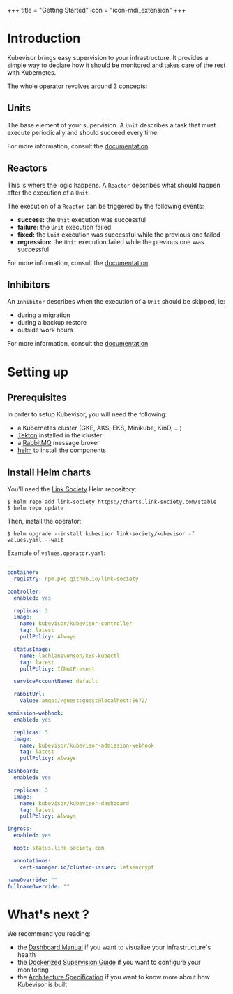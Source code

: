 +++
title = "Getting Started"
icon = "icon-mdi_extension"
+++

# Introduction

Kubevisor brings easy supervision to your infrastructure. It provides a simple way to declare how it should be monitored and takes care of the rest with Kubernetes.

The whole operator revolves around 3 concepts:

## Units

The base element of your supervision. A `Unit` describes a task that must
execute periodically and should succeed every time.

For more information, consult the [documentation](/docs/concepts/unit).

## Reactors

This is where the logic happens. A `Reactor` describes what should happen
after the execution of a `Unit`.

The execution of a `Reactor` can be triggered by the following events:

 - **success:** the `Unit` execution was successful
 - **failure:** the `Unit` execution failed
 - **fixed:** the `Unit` execution was successful while the previous one failed
 - **regression:** the `Unit` execution failed while the previous one was successful

For more information, consult the [documentation](/docs/concepts/reactor).

## Inhibitors

An `Inhibitor` describes when the execution of a `Unit` should be skipped, ie:

 - during a migration
 - during a backup restore
 - outside work hours

For more information, consult the [documentation](/docs/concepts/inhibitor).

# Setting up

## Prerequisites

In order to setup Kubevisor, you will need the following:

 - a Kubernetes cluster (GKE, AKS, EKS, Minikube, KinD, ...)
 - [Tekton](https://tekton.dev) installed in the cluster
 - a [RabbitMQ](https://rabbitmq.com) message broker
 - [helm](https://helm.sh) to install the components


## Install Helm charts

You'll need the [Link Society](https://charts.link-society.com) Helm repository:

```
$ helm repo add link-society https://charts.link-society.com/stable
$ helm repo update
```

Then, install the operator:

```
$ helm upgrade --install kubevisor link-society/kubevisor -f values.yaml --wait
```

Example of `values.operator.yaml`:

```yaml
---
container:
  registry: npm.pkg.github.io/link-society

controller:
  enabled: yes

  replicas: 3
  image:
    name: kubevisor/kubevisor-controller
    tag: latest
    pullPolicy: Always

  statusImage:
    name: lachlanevenson/k8s-kubectl
    tag: latest
    pullPolicy: IfNotPresent

  serviceAccountName: default

  rabbitUrl:
    value: amqp://guest:guest@localhost:5672/

admission-webhook:
  enabled: yes

  replicas: 3
  image:
    name: kubevisor/kubevisor-admission-webhook
    tag: latest
    pullPolicy: Always

dashboard:
  enabled: yes

  replicas: 3
  image:
    name: kubevisor/kubevisor-dashboard
    tag: latest
    pullPolicy: Always

ingress:
  enabled: yes

  host: status.link-society.com

  annotations:
    cert-manager.io/cluster-issuer: letsencrypt

nameOverride: ""
fullnameOverride: ""
```

# What's next ?

We recommend you reading:

 - the [Dashboard Manual](/docs/dashboard/) if you want to visualize your infrastructure's health
 - the [Dockerized Supervision Guide](/docs/dockerized-supervision) if you want to configure your monitoring
 - the [Architecture Specification](/docs/concepts/) if you want to know more about how Kubevisor is built
